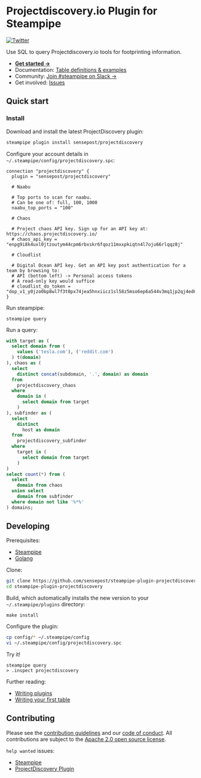 # Projectdiscovery.io Plugin for Steampipe

[![Twitter](https://img.shields.io/badge/twitter-%40leonjza-blue.svg)](https://twitter.com/leonjza)

Use SQL to query Projectdiscovery.io tools for footprinting information.

- **[Get started →](https://hub.steampipe.io/plugins/sensepost/projectdiscovery)**
- Documentation: [Table definitions & examples](https://hub.steampipe.io/plugins/sensepost/projectdiscovery/tables)
- Community: [Join #steampipe on Slack →](https://turbot.com/community/join)
- Get involved: [Issues](https://github.com/sensepost/steampipe-plugin-projectdiscovery/issues)

## Quick start

### Install

Download and install the latest ProjectDiscovery plugin:

```bash
steampipe plugin install sensepost/projectdiscovery
```

Configure your account details in `~/.steampipe/config/projectdiscovery.spc`:

```hcl
connection "projectdiscovery" {
  plugin = "sensepost/projectdiscovery"

  # Naabu

  # Top ports to scan for naabu.
  # Can be one of: full, 100, 1000
  naabu_top_ports = "100"

  # Chaos

  # Project chaos API key. Sign up for an API key at: https://chaos.projectdiscovery.io/
  # chaos_api_key = "enpg9i8k4uxl0jtzoutym44cpm6rbxskr6fqoz11mxxpkiqtn4l7oju66rlqqz8j"

  # Cloudlist

  # Digital Ocean API key. Get an API key post authentication for a team by browsing to:
  # API (bottom left) -> Personal access tokens
  # A read-only key would suffice
  # cloudlist_do_token = "dop_v1_y0jzo0bp8wl7f3t0px74jea5hnxiicz1sl58z5mso6ep6a544v3mq1jp2qj4ed6a"
}
```

Run steampipe:

```shell
steampipe query
```

Run a query:

```sql
with target as (
  select domain from (
    values ('tesla.com'), ('reddit.com')
  ) t(domain)
), chaos as (
  select
    distinct concat(subdomain, '.', domain) as domain
  from
    projectdiscovery_chaos
  where
    domain in (
      select domain from target
    )
), subfinder as (
  select
    distinct
      host as domain
  from
    projectdiscovery_subfinder
  where
    target in (
      select domain from target
    )
)
select count(*) from (
  select
    domain from chaos
  union select
    domain from subfinder
  where domain not like '%*%'
) domains;
```

## Developing

Prerequisites:

- [Steampipe](https://steampipe.io/downloads)
- [Golang](https://golang.org/doc/install)

Clone:

```sh
git clone https://github.com/sensepost/steampipe-plugin-projectdiscovery.git
cd steampipe-plugin-projectdiscovery
```

Build, which automatically installs the new version to your `~/.steampipe/plugins` directory:

```
make install
```

Configure the plugin:

```bash
cp config/* ~/.steampipe/config
vi ~/.steampipe/config/projectdiscovery.spc
```

Try it!

```text
steampipe query
> .inspect projectdiscovery
```

Further reading:

- [Writing plugins](https://steampipe.io/docs/develop/writing-plugins)
- [Writing your first table](https://steampipe.io/docs/develop/writing-your-first-table)

## Contributing

Please see the [contribution guidelines](https://github.com/turbot/steampipe/blob/main/CONTRIBUTING.md) and our [code of conduct](https://github.com/turbot/steampipe/blob/main/CODE_OF_CONDUCT.md). All contributions are subject to the [Apache 2.0 open source license](https://github.com/sensepost/steampipe-plugin-projectdiscovery/blob/master/LICENSE).

`help wanted` issues:

- [Steampipe](https://github.com/turbot/steampipe/labels/help%20wanted)
- [ProjectDiscovery Plugin](https://github.com/turbot/steampipe-plugin-projectdiscovery/labels/help%20wanted)
